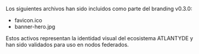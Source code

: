 Los siguientes archivos han sido incluidos como parte del branding v0.3.0:
- favicon.ico
- banner-hero.jpg

Estos activos representan la identidad visual del ecosistema ATLANTYDE y han sido validados para uso en nodos federados.